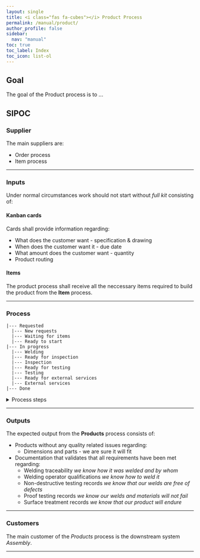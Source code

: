 ```yaml
---
layout: single
title: <i class="fas fa-cubes"></i> Product Process
permalink: /manual/product/
author_profile: false
sidebar:
  nav: "manual"
toc: true
toc_label: Index
toc_icon: list-ol
---
```

## Goal
The goal of the Product process is to ...

## SIPOC
### Supplier
The main suppliers are:
* Order process
* Item process


---

### Inputs
Under normal circumstances work should not start without *full kit* consisting of:

#### Kanban cards
Cards shall provide information regarding:
* What does the customer want - specification & drawing
* When does the customer want it - due date
* What amount does the customer want - quantity
* Product routing

#### Items
The product process shall receive all the neccessary items required to build the product from the **Item** process.

---

### Process
```
|--- Requested
  |--- New requests
  |--- Waiting for items
  |--- Ready to start
|--- In progress
  |--- Welding
  |--- Ready for inspection
  |--- Inspection
  |--- Ready for testing
  |--- Testing
  |--- Ready for external services
  |--- External services
|--- Done
```

<details>
<summary>Process steps</summary>
<p>

The Requested step gives us information about upcomming work.

</p>
</details>

---

### Outputs
The expected output from the **Products** process consists of:
* Products without any quality related issues regarding:
  - Dimensions and parts - we are sure it will fit
* Documentation that validates that all requirements have been met regarding:
  - Welding traceability
    *we know how it was welded and by whom*
  - Welding operator qualifications
    *we know how to weld it*
  - Non-destructive testing records
    *we know that our welds are free of defects*
  - Proof testing records
    *we know our welds and materials will not fail*
  - Surface treatment records
    *we know that our product will endure*

---

### Customers
The main customer of the *Products* process is the downstream system *Assembly*.

---
